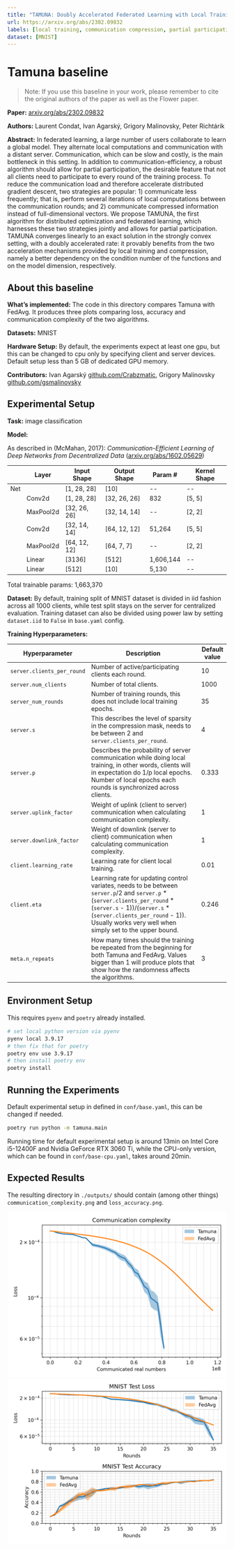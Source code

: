 ```yaml
---
title: "TAMUNA: Doubly Accelerated Federated Learning with Local Training, Compression, and Partial Participation"
url: https://arxiv.org/abs/2302.09832
labels: [local training, communication compression, partial participation, variance reduction]
dataset: [MNIST]
---
```


# Tamuna baseline

> Note: If you use this baseline in your work, please remember to cite the original authors of the paper as well as the Flower paper.

****Paper:**** [arxiv.org/abs/2302.09832](https://arxiv.org/abs/2302.098320)

****Authors:**** Laurent Condat, Ivan Agarský, Grigory Malinovsky, Peter Richtárik

****Abstract:**** In federated learning, a large number of users collaborate to learn a global model. They alternate local computations and communication with a distant server. Communication, which can be slow and costly, is the main bottleneck in this setting. In addition to communication-efficiency, a robust algorithm should allow for partial participation, the desirable feature that not all clients need to participate to every round of the training process. To reduce the communication load and therefore accelerate distributed gradient descent, two strategies are popular: 1) communicate less frequently; that is, perform several iterations of local computations between the communication rounds; and 2) communicate compressed information instead of full-dimensional vectors. We propose TAMUNA, the first algorithm for distributed optimization and federated learning, which harnesses these two strategies jointly and allows for partial participation. TAMUNA converges linearly to an exact solution in the strongly convex setting, with a doubly accelerated rate: it provably benefits from the two acceleration mechanisms provided by local training and compression, namely a better dependency on the condition number of the functions and on the model dimension, respectively.


## About this baseline

****What’s implemented:**** The code in this directory compares Tamuna with FedAvg. It produces three plots comparing loss, accuracy and communication complexity of the two algorithms. 

****Datasets:**** MNIST

****Hardware Setup:**** By default, the experiments expect at least one gpu, but this can be changed to cpu only by specifying client and server devices. Default setup less than 5 GB of dedicated GPU memory.

****Contributors:**** Ivan Agarský [github.com/Crabzmatic](https://github.com/Crabzmatic), Grigory Malinovsky [github.com/gsmalinovsky](https://github.com/gsmalinovsky)


## Experimental Setup

****Task:**** image classification

****Model:**** 

As described in (McMahan, 2017): _Communication-Efficient Learning of Deep Networks from Decentralized Data_ ([arxiv.org/abs/1602.05629](https://arxiv.org/abs/1602.05629))

|     | Layer     | Input Shape  | Output Shape | Param #   | Kernel Shape |
|-----|-----------|--------------|--------------|-----------|--------------|
| Net |           | [1, 28, 28]  | [10]         | --        | --           |
|     | Conv2d    | [1, 28, 28]  | [32, 26, 26] | 832       | [5, 5]       |
|     | MaxPool2d | [32, 26, 26] | [32, 14, 14] | --        | [2, 2]       |
|     | Conv2d    | [32, 14, 14] | [64, 12, 12] | 51,264    | [5, 5]       |
|     | MaxPool2d | [64, 12, 12] | [64, 7, 7]   | --        | [2, 2]       |
|     | Linear    | [3136]       | [512]        | 1,606,144 | --           |
|     | Linear    | [512]        | [10]         | 5,130     | --           |

Total trainable params: 1,663,370

****Dataset:**** By default, training split of MNIST dataset is divided in iid fashion across all 1000 clients, while test split stays on the server for centralized evaluation. Training dataset can also be divided using power law by setting `dataset.iid` to `False` in `base.yaml` config.

****Training Hyperparameters:**** 

| Hyperparameter             | Description                                                                                                                                                                                                                                                 | Default value |
|----------------------------|-------------------------------------------------------------------------------------------------------------------------------------------------------------------------------------------------------------------------------------------------------------|---------------|
| `server.clients_per_round` | Number of active/participating clients each round.                                                                                                                                                                                                          | 10            |
| `server.num_clients`       | Number of total clients.                                                                                                                                                                                                                                    | 1000          |
| `server_num_rounds`        | Number of training rounds, this does not include local training epochs.                                                                                                                                                                                     | 35            |
| `server.s`                 | This describes the level of sparsity in the compression mask, needs to be between 2 and `server.clients_per_round`.                                                                                                                                         | 4             |
| `server.p`                 | Describes the probability of server communication while doing local training, in other words, clients will in expectation do 1/p local epochs. Number of local epochs each rounds is synchronized across clients.                                           | 0.333         |
| `server.uplink_factor`     | Weight of uplink (client to server) communication when calculating communication complexity.                                                                                                                                                                | 1             |
| `server.downlink_factor`   | Weight of downlink (server to client) communication when calculating communication complexity.                                                                                                                                                              | 1             |
| `client.learning_rate`     | Learning rate for client local training.                                                                                                                                                                                                                    | 0.01          |
| `client.eta`               | Learning rate for updating control variates, needs to be between `server.p`/2 and `server.p` * (`server.clients_per_round` * (`server.s` - 1))/(`server.s` * (`server.clients_per_round` - 1)). Usually works very well when simply set to the upper bound. | 0.246         |
| `meta.n_repeats`           | How many times should the training be repeated from the beginning for both Tamuna and FedAvg. Values bigger than 1 will produce plots that show how the randomness affects the algorithms.                                                                  | 3             |   

## Environment Setup

This requires `pyenv` and `poetry` already installed.

```bash
# set local python version via pyenv
pyenv local 3.9.17
# then fix that for poetry
poetry env use 3.9.17
# then install poetry env
poetry install
```


## Running the Experiments

Default experimental setup in defined in `conf/base.yaml`, this can be changed if needed.

```bash
poetry run python -m tamuna.main
```

Running time for default experimental setup is around 13min on Intel Core i5-12400F and Nvidia GeForce RTX 3060 Ti, 
while the CPU-only version, which can be found in `conf/base-cpu.yaml`, takes around 20min.


## Expected Results

The resulting directory in `./outputs/` should contain (among other things) `communication_complexity.png` and `loss_accuracy.png`.

![Communication complexity](_static/communication_complexity.png)
![Loss and accuracy](_static/loss_accuracy.png)
